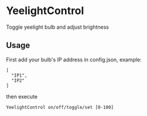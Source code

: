 # YeelightControl
Toggle yeelight bulb and adjust brightness

## Usage
First add your bulb's IP address in config.json, example:
```
[
  "IP1",
  "IP2"
]
```

then execute
```
YeelightControl on/off/toggle/set [0-100]
```

